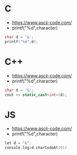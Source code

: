 # C
- https://www.ascii-code.com/
- printf("%d",character)
```c
char d = '&';
printf("%d",d);
```
# C++
- https://www.ascii-code.com/
- printf("%d",character)
```c++
char d = '&';
cout << static_cast<int>(d);
```
# JS
- https://www.ascii-code.com/
- printf("%d",character)
```c
let d = "&";
console.log(d.charCodeAt(0))
```


